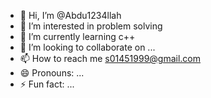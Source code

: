 - 👋 Hi, I’m @Abdu1234llah
- 👀 I’m interested in problem solving 
- 🌱 I’m currently learning c++
- 💞️ I’m looking to collaborate on ...
- 📫 How to reach me s01451999@gmail.com
- 😄 Pronouns: ...
- ⚡ Fun fact: ...

<!---
Abdu1234llah/Abdu1234llah is a ✨ special ✨ repository because its `README.md` (this file) appears on your GitHub profile.
You can click the Preview link to take a look at your changes.
--->
